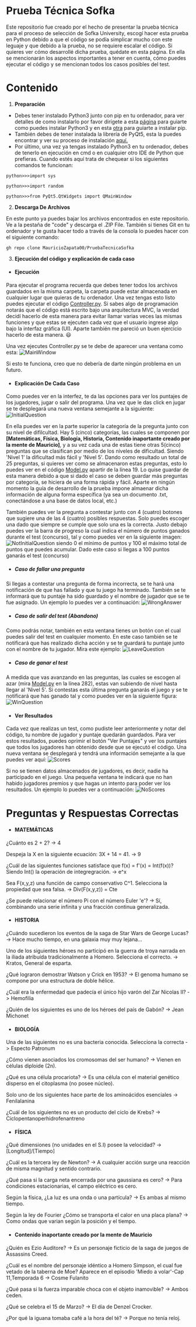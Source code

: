 # Prueba Técnica Sofka
Este repositorio fue creado por el hecho de presentar la prueba técnica para el proceso de selección de Sofka University, escogí hacer esta prueba en Python debido a que el código se podía simplicar mucho con este leguaje y que debido a la prueba, no se requiere escalar el código. Si quieres ver cómo desarrollé dicha prueba, quédate en esta página. En ella se mencionarán los aspectos importantes a tener en cuenta, cómo puedes ejecutar el código y se mencionan todos los casos posibles del test.

# Contenido

1. **Preparación**
  * Debes tener instalado Python3 junto con pip en tu ordenador, para ver detalles de como instalarlo por favor dirígete a esta [página](https://realpython.com/installing-python/) para guiarte como puedes instalar Python3 y en esta [otra](https://pip.pypa.io/en/stable/installation/) para guiarte a instalar pip.
  * También debes de tener instalada la librería de PyQt5, esta la puedes encontrar y ver su proceso de instalación [aquí.](https://pypi.org/project/PyQt5/)
  * Por último, una vez ya tengas instalado Python3 en tu ordenador, debes de tenerlo en ejecución en cmd o en cualquier otro IDE de Python que prefieras. Cuando estés aquí trata de chequear si los siguientes comandos te funcionan:
````
python>>>import sys
````

````
python>>>import random
````

````
python>>>from PyQt5.QtWidgets import QMainWindow
````
2. **Descarga De Archivos**

En este punto ya puedes bajar los archivos encontrados en este repositorio. Ve a la pestaña de "code" y descarga el .ZIP File. También si tienes Git en tu ordenador y te gusta hacer todo a través de la consola lo puedes hacer con el siguiente comando:
````
gh repo clone MauricioZapata00/PruebaTecnicaSofka
````

3. **Ejecución del código y explicación de cada caso**
  * #### Ejecución
  Para ejecutar el programa recuerda que debes tener todos los archivos guardados en la misma carpeta, la carpeta puede estar almacenada en cualquier lugar que quieras de tu ordenador. Una vez tengas esto listo puedes ejecutar el código [Controller.py](https://github.com/MauricioZapata00/PruebaTecnicaSofka/blob/main/Controller.py). Si sabes algo de programación notarás que el código está escrito bajo una arquitectura MVC, la verdad decidí hacerlo de esta manera para evitar llamar varias veces las mismas funciones y que estas se ejecuten cada vez que el usuario ingrese algo bajo la interfaz gráfica (UI). Aparte también me pareció un buen ejercicio hacerlo de esta manera. 😃
  
  Una vez ejecutes Controller.py se te debe de aparecer una ventana como esta:
  ![MainWindow](https://github.com/MauricioZapata00/PruebaTecnicaSofka/blob/main/Figures/Figure_1.JPG)
  
  Si esto te funciona, creo que no debería de darte ningún problema en un futuro.
  
  * #### Explicación De Cada Caso
  Como puedes ver en la interfez, te da las opciones para ver los puntajes de los jugadores, jugar o salir del programa. Una vez que le das click en jugar se te desplegará una nueva ventana semejante a la siguiente:
  ![InitialQuestion](https://github.com/MauricioZapata00/PruebaTecnicaSofka/blob/main/Figures/Figure_2.JPG)
  
  En ella puedes ver en la parte superior la categoría de la pregunta junto con su nivel de difilcultad. Hay 5  (cinco) categorías, las cuales se componen por **[Matemáticas, Física, Biología, Historia, Contenido inaportante creado por la mente de Mauricio]**, y a su vez cada una de estas tiene otras 5(cinco) preguntas que se clasifican por medio de los niveles de dificultad. Siendo 'Nivel 1' la dificultad más fácil y 'Nivel 5'. Dando como resultado un total de 25 preguntas, si quieres ver como se almacenaron estas preguntas, esto lo puedes ver en el código [Model.py](https://github.com/MauricioZapata00/PruebaTecnicaSofka/blob/main/Model.py) apartir de la línea 19. Lo quise guardar de esta manera debido a que si dado el caso se deben guardar más preguntas por categoría, se hiciera de una forma rápida y fácil. Aparte en ningún momento la guía de desarrollo de la prueba impone almaenar dicha información de alguna forma específica (ya sea un documento .txt, conectándose a una base de datos local, etc.)
  
  También puedes ver la pregunta a contestar junto con 4 (cuatro) botones que sugiere una de las 4 (cuatro) posibles respuestas. Solo puedes escoger una dado que siempre se cumple que solo una es la correcta. Justo debajo puedes ver la barra de progreso la cual indica el número de puntos ganados durante el test (concurso), tal y como puedes ver en la siguiente imagen:
  ![NotInitialQuestion](https://github.com/MauricioZapata00/PruebaTecnicaSofka/blob/main/Figures/Figure_3.JPG)
  siendo 0 el mínimo de puntos y 100 el máximo total de puntos que puedes acumular. Dado este caso si llegas a 100 puntos ganarás el test (concurso)
  *  ##### Caso de fallar una pregunta
  Si llegas a contestar una pregunta de forma incorrecta, se te hará una notificación de que has fallado y que tu juego ha terminado. También se te informará que tu puntaje ha sido guardado y el nombre de jugador que se te fue asignado. Un ejemplo lo puedes ver a continuación:
  ![WrongAnswer](https://github.com/MauricioZapata00/PruebaTecnicaSofka/blob/main/Figures/Figure_4.JPG)
  
  *  ##### Caso de salir del test (Abandono)
  Como podrás notar, también en esta ventana tienes un botón con el cual puedes salir del test en cualquier momento. En este caso también se te notificará que has realizado dicha acción y se te guardará tu puntaje junto con el nombre de tu jugador. Mira este ejemplo:
  ![LeaveQuestion](https://github.com/MauricioZapata00/PruebaTecnicaSofka/blob/main/Figures/Figure_5.JPG)
  
  *  ##### Caso de ganar el test
  A medida que vas avanzando en las preguntas, las cuales se escogen al azar (mira [Model.py](https://github.com/MauricioZapata00/PruebaTecnicaSofka/blob/main/Model.py) en la línea 282), estas van subiendo de nivel hasta llegar al 'Nivel 5'. Si contestas esta última pregunta ganarás el juego y se te notificará que has ganado tal y como puedes ver en la siguiente figura:
  ![WinQuestion](https://github.com/MauricioZapata00/PruebaTecnicaSofka/blob/main/Figures/Figure_6.JPG)
  
  *  #### Ver Resultados
  Cada vez que realizas un test, como pudiste leer anteriormente y notar del código, tu nombre de jugador y puntaje quedarán guardados. Para ver estos resultados, puedes oprimir el botón "Ver Puntajes" y ver los puntajes que todos los jugadores han obtenido desde que se ejecutó el código. Una nueva ventana se desplegará y tendrá una información semejante a la que puedes ver aquí:
  ![Scores](https://github.com/MauricioZapata00/PruebaTecnicaSofka/blob/main/Figures/Figure_7.JPG)
  
  Si no se tienen datos almacenados de jugadores, es decir, nadie ha participado en el juego. Una pequeña ventana te indicará que no han habido jugadores premios y que hagas un intento para poder ver los resultados. Un ejemplo lo puedes ver a continuación:
  ![NoScores](https://github.com/MauricioZapata00/PruebaTecnicaSofka/blob/main/Figures/Figure_8.JPG)

# Preguntas y Respuestas Correctas
*  #### MATEMÁTICAS

¿Cuánto es 2 + 2? -> 4

Despeja la X en la siguiente ecuación: 3X + 14 = 41. -> 9

¿Cuál de las siguientes funciones satisface que f(x) = f'(x) = Int(f(x))? Siendo Int() la operación de integregración. -> e^x

Sea F(x,y,z) una función de campo conservativo C^1. Selecciona la propiedad que sea falsa. -> Div(F(x,y,z)) = Cte

¿Se puede relacionar el número Pi con el número Euler 'e'? -> Sí, combinando una serie infinita y una fracción continua generalizada.


*  #### HISTORIA

¿Cuándo sucedieron los eventos de la saga de Star Wars de George Lucas? -> Hace mucho tiempo, en una galaxia muy muy lejana...

Uno de los siguientes héroes no participó en la guerra de troya narrada en la iliada atribuída tradicionalmente a Homero. Selecciona el correcto. -> Kratos, General de esparta.

¿Qué lograron demostrar Watson y Crick en 1953? -> El genoma humano se compone por una estructura de doble hélice.

¿Cuál era la enfermedad que padecía el único hijo varón del Zar Nicolas II? -> Hemofilia

¿Quién de los siguientes es uno de los héroes del país de Gabón? -> Jean Michonet


*  #### BIOLOGÍA

Una de las siguientes no es una bacteria conocida. Selecciona la correcta -> Especto Patronum

¿Cómo vienen asociados los cromosomas del ser humano? -> Vienen en células diploide (2n).

¿Qué es una célula procariota? -> Es una célula con el material genético disperso en el citoplasma (no posee núcleo).

Solo uno de los siguientes hace parte de los aminoácidos esenciales -> Fenilalanina

¿Cuál de los siguientes no es un producto del ciclo de Krebs? -> Ciclopentanoperhidrofenantreno


*  #### FÍSICA

¿Qué dimensiones (no unidades en el S.I) posee la velocidad? -> [Longitud]/[Tiempo]

¿Cuál es la tercera ley de Newton? -> A cualquier acción surge una reacción de misma magnitud y sentido contrario.

¿Qué pasa si la carga neta encerrada por una gaussiana es cero? -> Para condiciones estacionarias, el campo eléctrico es cero.

Según la física, ¿La luz es una onda o una partícula? -> Es ambas al mismo tiempo.

Según la ley de Fourier ¿Cómo se transporta el calor en una placa plana? -> Como ondas que varian según la posición y el tiempo.


* #### Contenido inaportante creado por la mente de Mauricio

¿Quién es Ezio Auditore? -> Es un personaje ficticio de la saga de juegos de Assassins Creed.

¿Cuál es el nombre del personaje idéntico a Homero Simpson, el cual fue vetado de la taberna de Moe? Aparece en el episodio 'Miedo a volar'-Cap 11,Temporada 6 -> Cosme Fulanito

¿Qué pasa si la fuerza imparable choca con el objeto inamovible? -> Ambos ceden.

¿Qué se celebra el 15 de Marzo? -> El día de Denzel Crocker.

¿Por qué la iguana tomaba café a la hora del té? -> Porque no tenía reloj.

